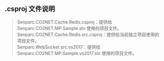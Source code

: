 ## .csproj 文件说明

> Senparc.CO2NET.Cache.Redis.csproj：提供给 Senparc.CO2NET.MP.Sample.sln 使用的项目文件。<br>
> Senparc.CO2NET.Cache.Redis.src.csproj：提供给当前独立项目使用的项目文件。<br>
> Senparc.WebSocket.src.vs2017：提供给 Senparc.CO2NET.MP.Sample.vs2017.sln 使用的项目文件。<br>
